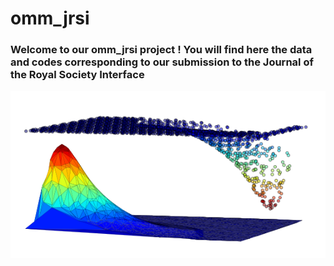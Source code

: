 # omm_jrsi

### Welcome to our omm_jrsi project ! You will find here the data and codes corresponding to our submission to the **Journal of the Royal Society Interface**

![Texte alternatif](./images/omm.png "texte pour le titre, facultatif")

